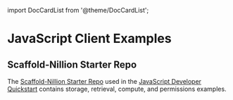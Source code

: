 import DocCardList from '@theme/DocCardList';

# JavaScript Client Examples

## Scaffold-Nillion Starter Repo

The [Scaffold-Nillion Starter Repo](https://github.com/NillionNetwork/scaffold-nillion) used in the [JavaScript Developer Quickstart](js-quickstart) contains storage, retrieval, compute, and permissions examples.

<DocCardList />
